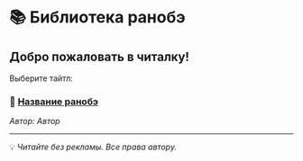 # 📚 Библиотека ранобэ

## Добро пожаловать в читалку!

Выберите тайтл:

### 📖 [Название ранобэ](ranobe-site\volumes/my_ranobe/README.md)
*Автор: Автор*


---
💡 *Читайте без рекламы. Все права автору.*